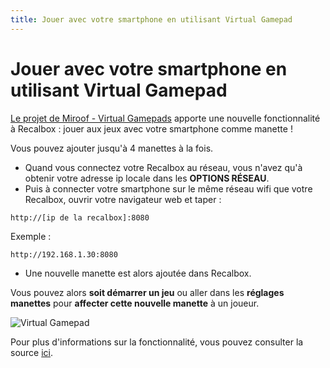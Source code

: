 ```yaml
---
title: Jouer avec votre smartphone en utilisant Virtual Gamepad
---
```


# Jouer avec votre smartphone en utilisant Virtual Gamepad

[Le projet de Miroof - Virtual Gamepads](https://github.com/miroof/node-virtual-gamepads) apporte une nouvelle fonctionnalité à Recalbox : jouer aux jeux avec votre smartphone comme manette !

Vous pouvez ajouter jusqu'à 4 manettes à la fois.

* Quand vous connectez votre Recalbox au réseau, vous n'avez qu'à obtenir votre adresse ip locale dans les **OPTIONS RÉSEAU**.
* Puis à connecter votre smartphone sur le même réseau wifi que votre Recalbox, ouvrir votre navigateur web et taper :

```text
http://[ip de la recalbox]:8080
```

Exemple :

```text
http://192.168.1.30:8080
```

* Une nouvelle manette est alors ajoutée dans Recalbox.

Vous pouvez alors **soit démarrer un jeu** ou aller dans les **réglages manettes** pour **affecter cette nouvelle manette** à un joueur.

![Virtual Gamepad](https://github.com/miroof/node-virtual-gamepads/raw/resources/screenshots/standalone.png?raw=true)

Pour plus d'informations sur la fonctionnalité, vous pouvez consulter la source [ici](https://github.com/jehervy/node-virtual-gamepads#features).

